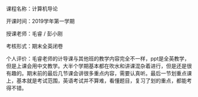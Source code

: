 课程名称：计算机导论

开课时间：2019学年第一学期

授课老师：毛睿 / 彭小刚

考核形式：期末全英闭卷

个人评价：毛睿老师的计导课与其他班的教学内容完全不一样，ppt是全英教学，但是上课会用中文教学。大半个学期基本都在吹水和讲课混杂着进行，但是还是很有趣的。期末前的最后几节课会讲很多重点内容，需要认真听。最后一节划重点课上，基本就是考试范围，英语考试并不算难，看懂题目，复习了划的重点，都能考得不错。